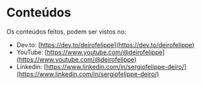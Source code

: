 # Conteúdos

Os conteúdos feitos, podem ser vistos no:

- Dev.to: [https://dev.to/deirofelippe](https://dev.to/deirofelippe)
- YouTube: [https://www.youtube.com/@deirofelippe](https://www.youtube.com/@deirofelippe)
- Linkedin: [https://www.linkedin.com/in/sergiofelippe-deiro/](https://www.linkedin.com/in/sergiofelippe-deiro/)
